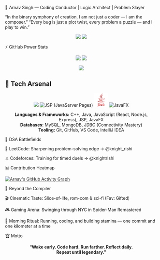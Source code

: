 🚀 Arnav Singh — Coding Conductor | Logic Architect | Problem Slayer

“In the binary symphony of creation, I am not just a coder — I am the composer.”
“Every bug is just a plot twist, every problem a puzzle — and I play to win.”

<p align="center"> <a href="https://www.linkedin.com/in/arnav-singh"></a> <a href="https://leetcode.com/u/knight_rishi/"><img src="https://img.shields.io/badge/LeetCode-knight__rishi-F89F1B?style=for-the-badge&logo=leetcode&logoColor=white"></a> <a href="https://codeforces.com/profile/knightrishi"><img src="https://img.shields.io/badge/Codeforces-knightrishi-1F8ACB?style=for-the-badge&logo=codeforces&logoColor=white"></a> </p>
⚡ GitHub Power Stats
<p align="center"> <img src="https://github-readme-stats.vercel.app/api?username=knightrishi&show_icons=true&theme=radical&hide_border=true" height="180" /> <img src="https://github-readme-streak-stats.herokuapp.com?user=knightrishi&theme=radical&hide_border=true" height="180" /> </p> <p align="center"> <img src="https://github-readme-stats.vercel.app/api/top-langs/?username=knightrishi&layout=compact&theme=radical&hide_border=true" height="180" /> </p>


## 🧠 Tech Arsenal  

<p align="center">
  <!-- Skill Icons Row -->
  <img src="https://skillicons.dev/icons?i=cpp,java,js,react,nodejs,express,mongodb,mysql,html,css,tailwind,git,github" />
  <!-- Custom Icons for JSP, JDBC, JavaFX -->
  <img src="https://cdn.jsdelivr.net/gh/devicons/devicon/icons/java/java-original.svg" width="45" title="JSP (JavaServer Pages)" />
  <img src="https://raw.githubusercontent.com/devicons/devicon/master/icons/java/java-plain-wordmark.svg" width="45" title="JDBC" />
  <img src="https://upload.wikimedia.org/wikipedia/en/c/cc/JavaFX_Logo.png" width="45" title="JavaFX" />
</p>

<p align="center">
  <b>Languages & Frameworks:</b> C++, Java, JavaScript (React, Node.js, Express), JSP, JavaFX  
  <br/>
  <b>Databases:</b> MySQL, MongoDB, JDBC (Connectivity Mastery)  
  <br/>
  <b>Tooling:</b> Git, GitHub, VS Code, IntelliJ IDEA  
</p>




🎯 DSA Battlefields

🏹 LeetCode: Sharpening problem-solving edge → @knight_rishi

⚔️ Codeforces: Training for timed duels → @knightrishi

📊 Contribution Heatmap

[![Arnav's GitHub Activity Graph](https://github-readme-activity-graph.vercel.app/graph?username=knightrishi&theme=github-compact&hide_border=true)](https://github.com/knightrishi)



🏃 Beyond the Compiler

🎬 Cinematic Taste: Slice-of-life, rom-com & sci-fi (Fav: Gifted)

🎮 Gaming Arena: Swinging through NYC in Spider-Man Remastered

🏃 Morning Ritual: Running, coding, and building stamina — one commit and one kilometer at a time

🏆 Motto
<p align="center"> <b>“Wake early. Code hard. Run farther. Reflect daily. <br/> Repeat until legendary.”</b> </p>
